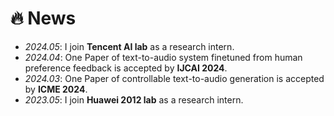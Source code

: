 # 🔥 News
- *2024.05*: I join **Tencent AI lab** as a research intern.
- *2024.04*: One Paper of text-to-audio system finetuned from human preference feedback is accepted by **IJCAI 2024**.
- *2024.03*: One Paper of controllable text-to-audio generation is accepted by **ICME 2024**.
- *2023.05*: I join **Huawei 2012 lab** as a research intern.
